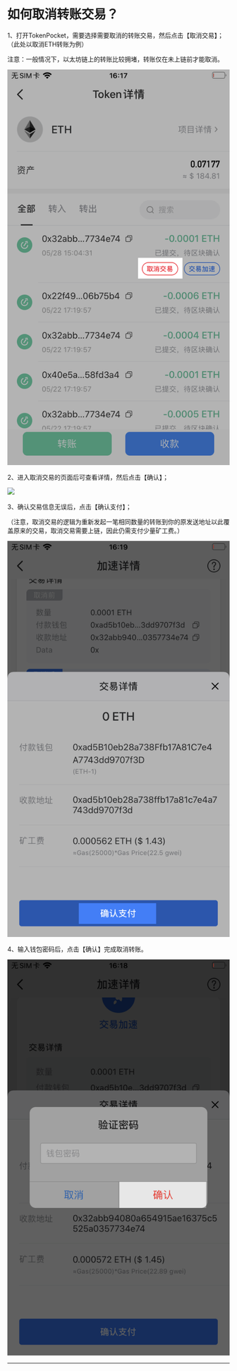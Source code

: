 # 如何取消转账交易？

1、打开TokenPocket，需要选择需要取消的转账交易，然后点击【取消交易】；（此处以取消ETH转账为例）

注意：一般情况下，以太坊链上的转账比较拥堵，转账仅在未上链前才能取消。

![](../.gitbook/assets/qu-xiao-1.png)

2、进入取消交易的页面后可查看详情，然后点击【确认】；

![](../.gitbook/assets/img\_0014.png)

3、确认交易信息无误后，点击【确认支付】；

（注意，取消交易的逻辑为重新发起一笔相同数量的转账到你的原发送地址以此覆盖原来的交易，取消交易需要上链，因此仍需支付少量矿工费。）

![](../.gitbook/assets/qu-xiao-2.png)

4、输入钱包密码后，点击【确认】完成取消转账。

![](../.gitbook/assets/qu-xiao-3.png)

****

